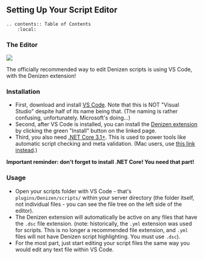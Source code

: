 Setting Up Your Script Editor
-----------------------------

```eval_rst
.. contents:: Table of Contents
    :local:
```

### The Editor

![](images/scripteditor.png)

The officially recommended way to edit Denizen scripts is using VS Code, with the Denizen extension!

### Installation

- First, download and install [VS Code](https://code.visualstudio.com/). Note that this is NOT "Visual Studio" despite half of its name being that. <span class="parens">(The naming is rather confusing, unfortunately. Microsoft's doing...)</span>
- Second, after VS Code is installed, you can install the [Denizen extension](https://marketplace.visualstudio.com/items?itemName=DenizenScript.denizenscript) by clicking the green "Install" button on the linked page.
- Third, you also need [.NET Core 3.1+](https://dotnet.microsoft.com/download/dotnet-core/3.1/runtime). This is used to power tools like automatic script checking and meta validation. <span class="parens">(Mac users, use [this link instead](https://dotnet.microsoft.com/download/dotnet-core/3.1).)</span>

**Important reminder: don't forget to install .NET Core! You need that part!**

### Usage

- Open your scripts folder with VS Code - that's `plugins/Denizen/scripts/` within your server directory <span class="parens">(the folder itself, not individual files - you can see the file tree on the left side of the editor)</span>.
- The Denizen extension will automatically be active on any files that have the `.dsc` file extension. <span class="parens">(note: historically, the `.yml` extension was used for scripts. This is no longer a recommended file extension, and `.yml` files will not have Denizen script highlighting. You must use `.dsc`).
- For the most part, just start editing your script files the same way you would edit any text file within VS Code.
